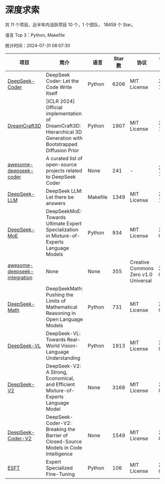 # 深度求索

共 11 个项目，近半年内活跃项目 10 个，1 个团队， 18459 个 Star。

语言 Top 3：Python, Makefile

统计时间：2024-07-31 08:07:30

| 项目 | 简介 | 语言 | Star 数 | 协议 | 创建时间 | 最后更新时间 | 最后提交时间 |
| --- | --- | --- | --- | --- | --- | --- | --- |
| [DeepSeek-Coder](https://github.com/deepseek-ai/DeepSeek-Coder) | DeepSeek Coder: Let the Code Write Itself | Python | 6206 | MIT License | 2023-10-20 | 2024-07-31 | 2024-05-21 |
| [DreamCraft3D](https://github.com/deepseek-ai/DreamCraft3D) | [ICLR 2024] Official implementation of DreamCraft3D: Hierarchical 3D Generation with Bootstrapped Diffusion Prior | Python | 1907 | MIT License | 2023-10-23 | 2024-07-30 | 2024-06-09 |
| [awesome-deepseek-coder](https://github.com/deepseek-ai/awesome-deepseek-coder) | A curated list of open-source projects related to DeepSeek Coder | None | 241 | - | 2023-11-06 | 2024-07-30 | 2024-04-03 |
| [DeepSeek-LLM](https://github.com/deepseek-ai/DeepSeek-LLM) | DeepSeek LLM: Let there be answers | Makefile | 1349 | MIT License | 2023-11-29 | 2024-07-29 | 2024-02-04 |
| [DeepSeek-MoE](https://github.com/deepseek-ai/DeepSeek-MoE) | DeepSeekMoE: Towards Ultimate Expert Specialization in Mixture-of-Experts Language Models | Python | 934 | MIT License | 2024-01-02 | 2024-07-30 | 2024-01-16 |
| [awesome-deepseek-integration](https://github.com/deepseek-ai/awesome-deepseek-integration) | None | None | 355 | Creative Commons Zero v1.0 Universal | 2024-01-11 | 2024-07-31 | 2024-07-29 |
| [DeepSeek-Math](https://github.com/deepseek-ai/DeepSeek-Math) | DeepSeekMath: Pushing the Limits of Mathematical Reasoning in Open Language Models | Python | 731 | MIT License | 2024-02-05 | 2024-07-31 | 2024-04-15 |
| [DeepSeek-VL](https://github.com/deepseek-ai/DeepSeek-VL) | DeepSeek-VL: Towards Real-World Vision-Language Understanding | Python | 1913 | MIT License | 2024-03-07 | 2024-07-31 | 2024-04-24 |
| [DeepSeek-V2](https://github.com/deepseek-ai/DeepSeek-V2) | DeepSeek-V2: A Strong, Economical, and Efficient Mixture-of-Experts Language Model | None | 3168 | MIT License | 2024-04-22 | 2024-07-31 | 2024-06-26 |
| [DeepSeek-Coder-V2](https://github.com/deepseek-ai/DeepSeek-Coder-V2) | DeepSeek-Coder-V2: Breaking the Barrier of Closed-Source Models in Code Intelligence | None | 1549 | MIT License | 2024-06-14 | 2024-07-31 | 2024-07-03 |
| [ESFT](https://github.com/deepseek-ai/ESFT) | Expert Specialized Fine-Tuning | Python | 106 | MIT License | 2024-07-04 | 2024-07-31 | 2024-07-11 |
